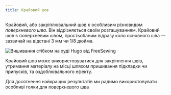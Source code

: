 ```yaml
---
title: Крайовий шов
---
```


Крайовий, або закріплювальний шов є особливим різновидом _поверхневого шва_. Він відрізняється своїм розташуванням. Крайовий шов є поверхневим швом, простьобаним відразу коло основного шва — зазвичай на відстані 3 мм чи 1/8 дюйма.

![Вишивання стібком на худі Hugo від FreeSewing](edgestitching.jpg)

Крайовий шов може використовуватися для закріплення швів, утримання матеріалу на місці шляхом пришивання підкладки чи припусків, та оздоблювального ефекту.

<Tip>

Для досягнення найкращих результатів ми радимо використовувати особливі голки для поверхневого шва

</Tip>

